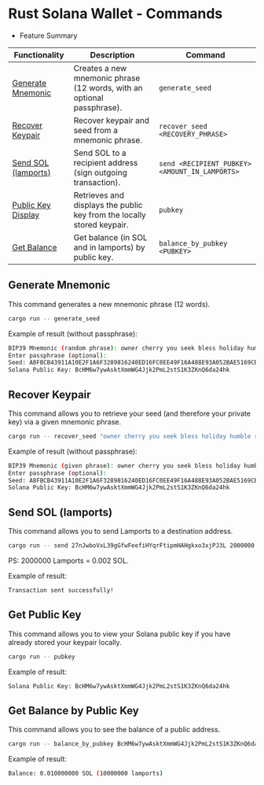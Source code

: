 # Rust Solana Wallet - Commands


- Feature Summary

| Functionality | Description | Command |
|---------------|-------------|---------|
| [Generate Mnemonic](#generate-mnemonic) | Creates a new mnemonic phrase (12 words, with an optional passphrase). | `generate_seed` |
| [Recover Keypair](#recover-keypair) | Recover keypair and seed from a mnemonic phrase. | `recover_seed <RECOVERY_PHRASE>` |
| [Send SOL (lamports)](#send-sol-lamports) | Send SOL to a recipient address (sign outgoing transaction). | `send <RECIPIENT_PUBKEY> <AMOUNT_IN_LAMPORTS>` |
| [Public Key Display](#get-public-key) | Retrieves and displays the public key from the locally stored keypair. | `pubkey` |
| [Get Balance](#get-balance-by-public-key) | Get balance (in SOL and in lamports) by public key. | `balance_by_pubkey <PUBKEY>` |


## Generate Mnemonic

This command generates a new mnemonic phrase (12 words).

```bash
cargo run -- generate_seed
```

Example of result (without passphrase):

```bash
BIP39 Mnemonic (random phrase): owner cherry you seek bless holiday humble rare orchard tennis cycle solid
Enter passphrase (optional):
Seed: A8FBCB43911A10E2F1A6F3289816240ED16FC0EE49F16A488E93A052BAE5169CB8E4EBAF8BC9D0F4545C5108CF11745D247582A0FD28A3095DE2A4CA28C457B5
Solana Public Key: BcHM6w7ywAsktXmmWG4Jjk2PmL2stS1K3ZKnQ6da24hk
```


## Recover Keypair

This command allows you to retrieve your seed (and therefore your private key) via a given mnemonic phrase.

```bash
cargo run -- recover_seed "owner cherry you seek bless holiday humble rare orchard tennis cycle solid"
```

Example of result (without passphrase):

```bash
BIP39 Mnemonic (given phrase): owner cherry you seek bless holiday humble rare orchard tennis cycle solid
Enter passphrase (optional):
Seed: A8FBCB43911A10E2F1A6F3289816240ED16FC0EE49F16A488E93A052BAE5169CB8E4EBAF8BC9D0F4545C5108CF11745D247582A0FD28A3095DE2A4CA28C457B5
Solana Public Key: BcHM6w7ywAsktXmmWG4Jjk2PmL2stS1K3ZKnQ6da24hk
```


## Send SOL (lamports)

This command allows you to send Lamports to a destination address.

```bash
cargo run -- send 27nJwboVxL39gGfwFeefiHYqrFtipmHAHgkxo3xjPJ3L 2000000
```

PS: 2000000 Lamports = 0.002 SOL.

Example of result:

```bash
Transaction sent successfully!
```


## Get Public Key

This command allows you to view your Solana public key if you have already stored your keypair locally.

```bash
cargo run -- pubkey
```

Example of result:

```bash
Solana Public Key: BcHM6w7ywAsktXmmWG4Jjk2PmL2stS1K3ZKnQ6da24hk
```


## Get Balance by Public Key

This command allows you to see the balance of a public address.

```bash
cargo run -- balance_by_pubkey BcHM6w7ywAsktXmmWG4Jjk2PmL2stS1K3ZKnQ6da24hk
```

Example of result:

```bash
Balance: 0.010000000 SOL (10000000 lamports)
```
